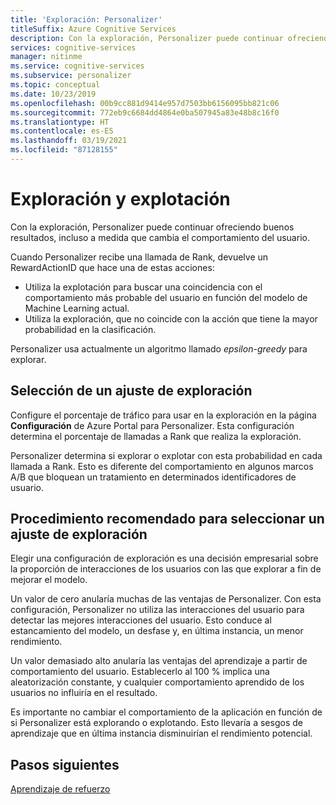 ```yaml
---
title: 'Exploración: Personalizer'
titleSuffix: Azure Cognitive Services
description: Con la exploración, Personalizer puede continuar ofreciendo buenos resultados, incluso a medida que cambia el comportamiento del usuario. Elegir una configuración de exploración es una decisión empresarial sobre la proporción de interacciones de los usuarios con las que explorar a fin de mejorar el modelo.
services: cognitive-services
manager: nitinme
ms.service: cognitive-services
ms.subservice: personalizer
ms.topic: conceptual
ms.date: 10/23/2019
ms.openlocfilehash: 00b9cc881d9414e957d7503bb6156095bb821c06
ms.sourcegitcommit: 772eb9c6684dd4864e0ba507945a83e48b8c16f0
ms.translationtype: HT
ms.contentlocale: es-ES
ms.lasthandoff: 03/19/2021
ms.locfileid: "87128155"
---
```

# <a name="exploration-and-exploitation"></a>Exploración y explotación

Con la exploración, Personalizer puede continuar ofreciendo buenos resultados, incluso a medida que cambia el comportamiento del usuario.

Cuando Personalizer recibe una llamada de Rank, devuelve un RewardActionID que hace una de estas acciones:
* Utiliza la explotación para buscar una coincidencia con el comportamiento más probable del usuario en función del modelo de Machine Learning actual.
* Utiliza la exploración, que no coincide con la acción que tiene la mayor probabilidad en la clasificación.

Personalizer usa actualmente un algoritmo llamado *epsilon-greedy* para explorar. 

## <a name="choosing-an-exploration-setting"></a>Selección de un ajuste de exploración

Configure el porcentaje de tráfico para usar en la exploración en la página **Configuración** de Azure Portal para Personalizer. Esta configuración determina el porcentaje de llamadas a Rank que realiza la exploración. 

Personalizer determina si explorar o explotar con esta probabilidad en cada llamada a Rank. Esto es diferente del comportamiento en algunos marcos A/B que bloquean un tratamiento en determinados identificadores de usuario.

## <a name="best-practices-for-choosing-an-exploration-setting"></a>Procedimiento recomendado para seleccionar un ajuste de exploración

Elegir una configuración de exploración es una decisión empresarial sobre la proporción de interacciones de los usuarios con las que explorar a fin de mejorar el modelo. 

Un valor de cero anularía muchas de las ventajas de Personalizer. Con esta configuración, Personalizer no utiliza las interacciones del usuario para detectar las mejores interacciones del usuario. Esto conduce al estancamiento del modelo, un desfase y, en última instancia, un menor rendimiento.

Un valor demasiado alto anularía las ventajas del aprendizaje a partir de comportamiento del usuario. Establecerlo al 100 % implica una aleatorización constante, y cualquier comportamiento aprendido de los usuarios no influiría en el resultado.

Es importante no cambiar el comportamiento de la aplicación en función de si Personalizer está explorando o explotando. Esto llevaría a sesgos de aprendizaje que en última instancia disminuirían el rendimiento potencial.

## <a name="next-steps"></a>Pasos siguientes

[Aprendizaje de refuerzo](concepts-reinforcement-learning.md) 